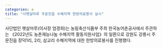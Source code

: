 ```yaml
---
categories: a
title: "사햇살마루 주문진읍 수해지역 한방의료봉사 실시"
---
```

사단법인 햇살마루(이사장 엄경희)는 농림축산식품부 주최 한국농어촌공사에서 주관하는 《2022년도 농촌재능나눔 수해지역 활동지원사업》의 일환으로 강원도 강릉시 주문진읍 장덕1리, 2리, 삼교리 수해지역에 대한 한방의료봉사를 진행했다.